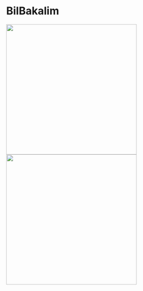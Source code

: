 # BilBakalim
<img src="https://user-images.githubusercontent.com/77547205/152701318-ad6b5721-7de5-4f5b-b4f1-f941e01132ce.jpg" width="350">
<img src="https://user-images.githubusercontent.com/77547205/152701449-c4bc6be3-142b-4e38-8c04-136c4b9d7373.jpg" width="350" height="350">

